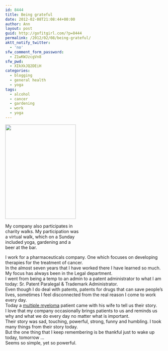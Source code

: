 ```yaml
---
id: 8444
title: Being grateful
date: 2012-02-08T21:08:44+00:00
author: Ann
layout: post
guid: http://gofitgirl.com/?p=8444
permalink: /2012/02/08/being-grateful/
aktt_notify_twitter:
  - 'no'
sfw_comment_form_password:
  - Z1wKWJzcgVn8
sfw_pwd:
  - XIkXkJQ2DEiH
categories:
  - blogging
  - general health
  - yoga
tags:
  - alcohol
  - cancer
  - gardening
  - work
  - yoga
---
```

<div id="attachment_8458" style="width: 234px" class="wp-caption alignleft">
  <a href="http://gofitgirl.com/blog/wp-content/uploads/2012/02/team-onyx.jpg"><img class="size-medium wp-image-8458" title="team onyx" src="http://gofitgirl.com/blog/wp-content/uploads/2012/02/team-onyx-224x300.jpg" alt="" width="224" height="300" /></a>
  
  <p class="wp-caption-text">
    My company also participates in charity walks. My participation was a virtual walk, which on a Sunday included yoga, gardening and a beer at the bar.
  </p>
</div>

  
I work for a pharmaceuticals company. One which focuses on developing therapies for the treatment of cancer.  
In the almost seven years that I have worked there I have learned so much. My focus has always been in the Legal department.  
I went from being a temp to an admin to a patent administrator to what I am today: Sr. Patent Paralegal & Trademark Administrator.  
Even though I do deal with patents, patents for drugs that can save people&#8217;s lives, sometimes I feel disconnected from the real reason I come to work every day.  
Today a [multiple myeloma](http://en.wikipedia.org/wiki/Multiple_myeloma) patient came with his wife to tell us their story.  
I love that my company occasionally brings patients to us and reminds us why and what we do every day no matter what is important.  
Their story was sad, touching, powerful, strong, funny and humbling. I took many things from their story today.  
But the one thing that I keep remembering is be thankful just to wake up today, tomorrow &#8230;  
Seems so simple, yet so powerful.